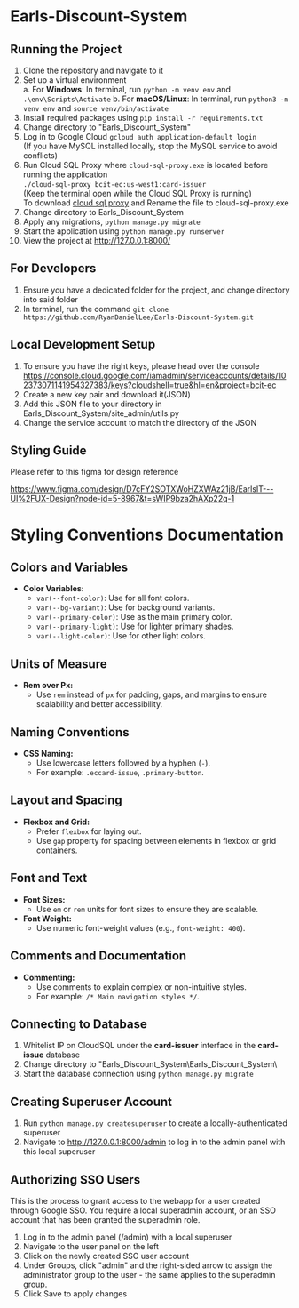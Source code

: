 # Earls-Discount-System

## Running the Project

1. Clone the repository and navigate to it
2. Set up a virtual environment  
   a. For **Windows**: In terminal, run `python -m venv env` and `.\env\Scripts\Activate`
   b. For **macOS/Linux**: In terminal, run `python3 -m venv env` and `source venv/bin/activate`
3. Install required packages using `pip install -r requirements.txt`
4. Change directory to "Earls_Discount_System"
5. Log in to Google Cloud `gcloud auth application-default login`
   <br>(If you have MySQL installed locally, stop the MySQL service to avoid conflicts)
6. Run Cloud SQL Proxy where `cloud-sql-proxy.exe` is located before running the application
   <br>`./cloud-sql-proxy bcit-ec:us-west1:card-issuer`
   <br>(Keep the terminal open while the Cloud SQL Proxy is running)
   <br>To download [cloud sql proxy](https://storage.googleapis.com/cloud-sql-connectors/cloud-sql-proxy/v2.14.0/cloud-sql-proxy.x64.exe) and Rename the file to cloud-sql-proxy.exe
7. Change directory to Earls_Discount_System
8. Apply any migrations, `python manage.py migrate`
9. Start the application using `python manage.py runserver`
10. View the project at http://127.0.0.1:8000/

## For Developers

1. Ensure you have a dedicated folder for the project, and change directory into said folder
2. In terminal, run the command `git clone https://github.com/RyanDanielLee/Earls-Discount-System.git`

## Local Development Setup

1. To ensure you have the right keys, please head over the console https://console.cloud.google.com/iamadmin/serviceaccounts/details/102373071141954327383/keys?cloudshell=true&hl=en&project=bcit-ec
2. Create a new key pair and download it(JSON)
3. Add this JSON file to your directory in Earls_Discount_System/site_admin/utils.py
4. Change the service account to match the directory of the JSON


## Styling Guide

Please refer to this figma for design reference

https://www.figma.com/design/D7cFY2SOTXWoHZXWAz21jB/EarlsIT---UI%2FUX-Design?node-id=5-8967&t=sWIP9bza2hAXp22q-1

# Styling Conventions Documentation

## Colors and Variables
- **Color Variables:**
  - `var(--font-color)`: Use for all font colors.
  - `var(--bg-variant)`: Use for background variants.
  - `var(--primary-color)`: Use as the main primary color.
  - `var(--primary-light)`: Use for lighter primary shades.
  - `var(--light-color)`: Use for other light colors.

## Units of Measure
- **Rem over Px:**
  - Use `rem` instead of `px` for padding, gaps, and margins to ensure scalability and better accessibility.

## Naming Conventions
- **CSS Naming:**
  - Use lowercase letters followed by a hyphen (`-`).
  - For example: `.eccard-issue`, `.primary-button`.

## Layout and Spacing
- **Flexbox and Grid:**
  - Prefer `flexbox` for laying out.
  - Use `gap` property for spacing between elements in flexbox or grid containers.

## Font and Text
- **Font Sizes:**
  - Use `em` or `rem` units for font sizes to ensure they are scalable.
- **Font Weight:**
  - Use numeric font-weight values (e.g., `font-weight: 400`).

## Comments and Documentation
- **Commenting:**
  - Use comments to explain complex or non-intuitive styles.
  - For example: `/* Main navigation styles */`.


## Connecting to Database

1. Whitelist IP on CloudSQL under the **card-issuer** interface in the **card-issue** database
2. Change directory to "Earls_Discount_System\Earls_Discount_System\
3. Start the database connection using `python manage.py migrate`

## Creating Superuser Account

1. Run ``python manage.py createsuperuser`` to create a locally-authenticated superuser
2. Navigate to http://127.0.0.1:8000/admin to log in to the admin panel with this local superuser

## Authorizing SSO Users
This is the process to grant access to the webapp for a user created through Google SSO. You require a local superadmin account,
or an SSO account that has been granted the superadmin role.

1. Log in to the admin panel (/admin) with a local superuser
2. Navigate to the user panel on the left
3. Click on the newly created SSO user account
4. Under Groups, click "admin" and the right-sided arrow to assign the administrator group to the user - the same applies to the superadmin group.
5. Click Save to apply changes